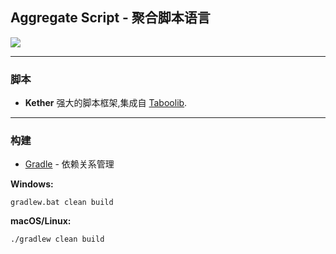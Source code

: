 ## Aggregate Script - 聚合脚本语言

![](https://img.shields.io/github/languages/code-size/Altawk/Aggregate-Script)

---

### 脚本

+ **Kether** 强大的脚本框架,集成自 [Taboolib](https://github.com/TabooLib/TabooLib/).

---

### 构建

* [Gradle](https://gradle.org/) - 依赖关系管理

**Windows:**

```
gradlew.bat clean build
```

**macOS/Linux:**

```
./gradlew clean build
```